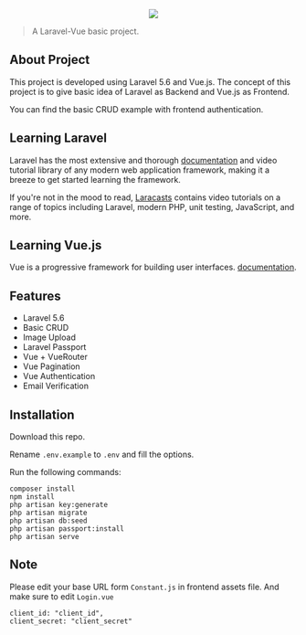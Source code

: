<p align="center">
    <img src="http://www.tandemhrconsultants.com/wp-content/uploads/2018/04/laravel-vue.png">
</p>

> A Laravel-Vue basic project.

## About Project

This project is developed using Laravel 5.6 and Vue.js.
 The concept of this project is to give basic idea of Laravel as Backend and Vue.js as Frontend.

You can find the basic CRUD example with frontend authentication.


## Learning Laravel

Laravel has the most extensive and thorough [documentation](https://laravel.com/docs) and video tutorial library of any modern web application framework, making it a breeze to get started learning the framework.

If you're not in the mood to read, [Laracasts](https://laracasts.com) contains video tutorials on a range of topics including Laravel, modern PHP, unit testing, JavaScript, and more.

## Learning Vue.js

Vue is a progressive framework for building user interfaces. [documentation](https://vuejs.org/).

## Features

- Laravel 5.6 
- Basic CRUD
- Image Upload
- Laravel Passport
- Vue + VueRouter 
- Vue Pagination
- Vue Authentication 
- Email Verification

## Installation

Download this repo.

Rename `.env.example` to `.env` and fill the options.

Run the following commands:

```
composer install
npm install
php artisan key:generate
php artisan migrate
php artisan db:seed
php artisan passport:install
php artisan serve
```


## Note 

Please edit your base URL form `Constant.js` in frontend assets file.
And make sure to edit `Login.vue`
``` 
client_id: "client_id",
client_secret: "client_secret"
``` 